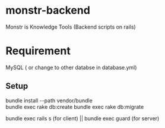 # monstr-backend
Monstr is Knowledge Tools (Backend scripts on rails)

# Requirement

MySQL ( or change to other databse in database.yml)  

## Setup

bundle install --path vendor/bundle  
bundle exec rake db:create
bundle exec rake db:migrate

bundle exec rails s (for client) || bundle exec guard (for server)
